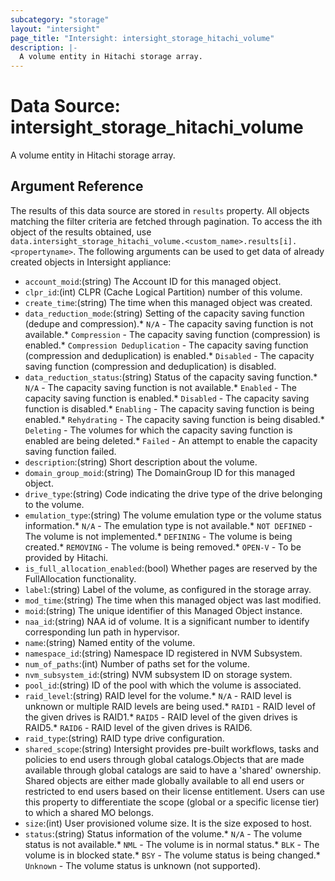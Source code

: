 ```yaml
---
subcategory: "storage"
layout: "intersight"
page_title: "Intersight: intersight_storage_hitachi_volume"
description: |-
  A volume entity in Hitachi storage array.
---
```


# Data Source: intersight_storage_hitachi_volume
A volume entity in Hitachi storage array.
## Argument Reference
The results of this data source are stored in `results` property.
All objects matching the filter criteria are fetched through pagination.
To access the ith object of the results obtained, use `data.intersight_storage_hitachi_volume.<custom_name>.results[i].<propertyname>`.
The following arguments can be used to get data of already created objects in Intersight appliance:
* `account_moid`:(string) The Account ID for this managed object. 
* `clpr_id`:(int) CLPR (Cache Logical Partition) number of this volume. 
* `create_time`:(string) The time when this managed object was created. 
* `data_reduction_mode`:(string) Setting of the capacity saving function (dedupe and compression).* `N/A` - The capacity saving function is not available.* `Compression` - The capacity saving function (compression) is enabled.* `Compression Deduplication` - The capacity saving function (compression and deduplication) is enabled.* `Disabled` - The capacity saving function (compression and deduplication) is disabled. 
* `data_reduction_status`:(string) Status of the capacity saving function.* `N/A` - The capacity saving function is not available.* `Enabled` - The capacity saving function is enabled.* `Disabled` - The capacity saving function is disabled.* `Enabling` - The capacity saving function is being enabled.* `Rehydrating` - The capacity saving function is being disabled.* `Deleting` - The volumes for which the capacity saving function is enabled are being deleted.* `Failed` - An attempt to enable the capacity saving function failed. 
* `description`:(string) Short description about the volume. 
* `domain_group_moid`:(string) The DomainGroup ID for this managed object. 
* `drive_type`:(string) Code indicating the drive type of the drive belonging to the volume. 
* `emulation_type`:(string) The volume emulation type or the volume status information.* `N/A` - The emulation type is not available.* `NOT DEFINED` - The volume is not implemented.* `DEFINING` - The volume is being created.* `REMOVING` - The volume is being removed.* `OPEN-V` - To be provided by Hitachi. 
* `is_full_allocation_enabled`:(bool) Whether pages are reserved by the FullAllocation functionality. 
* `label`:(string) Label of the volume, as configured in the storage array. 
* `mod_time`:(string) The time when this managed object was last modified. 
* `moid`:(string) The unique identifier of this Managed Object instance. 
* `naa_id`:(string) NAA id of volume. It is a significant number to identify corresponding lun path in hypervisor. 
* `name`:(string) Named entity of the volume. 
* `namespace_id`:(string) Namespace ID registered in NVM Subsystem. 
* `num_of_paths`:(int) Number of paths set for the volume. 
* `nvm_subsystem_id`:(string) NVM subsystem ID on storage system. 
* `pool_id`:(string) ID of the pool with which the volume is associated. 
* `raid_level`:(string) RAID level for the volume.* `N/A` - RAID level is unknown or multiple RAID levels are being used.* `RAID1` - RAID level of the given drives is RAID1.* `RAID5` - RAID level of the given drives is RAID5.* `RAID6` - RAID level of the given drives is RAID6. 
* `raid_type`:(string) RAID type drive configuration. 
* `shared_scope`:(string) Intersight provides pre-built workflows, tasks and policies to end users through global catalogs.Objects that are made available through global catalogs are said to have a 'shared' ownership. Shared objects are either made globally available to all end users or restricted to end users based on their license entitlement. Users can use this property to differentiate the scope (global or a specific license tier) to which a shared MO belongs. 
* `size`:(int) User provisioned volume size. It is the size exposed to host. 
* `status`:(string) Status information of the volume.* `N/A` - The volume status is not available.* `NML` - The volume is in normal status.* `BLK` - The volume is in blocked state.* `BSY` - The volume status is being changed.* `Unknown` - The volume status is unknown (not supported). 
 